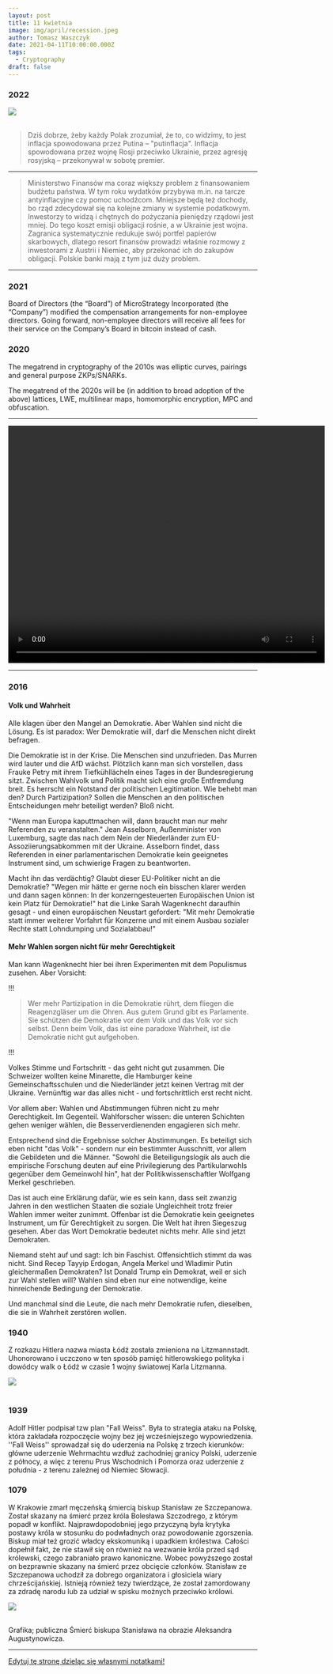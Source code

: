 ```yaml
---
layout: post
title: 11 kwietnia
image: img/april/recession.jpeg
author: Tomasz Waszczyk
date: 2021-04-11T10:00:00.000Z
tags:
  - Cryptography
draft: false
---
```


### 2022

<img src="./img/april/putinflacja.png"><br><br>

> Dziś dobrze, żeby każdy Polak zrozumiał, że to, co widzimy, to jest inflacja spowodowana przez Putina – "putinflacja". Inflacja spowodowana przez wojnę Rosji przeciwko Ukrainie, przez agresję rosyjską – przekonywał w sobotę premier.

---

> Ministerstwo Finansów ma coraz większy problem z finansowaniem budżetu państwa. W tym roku wydatków przybywa m.in. na tarcze antyinflacyjne czy pomoc uchodźcom. Mniejsze będą też dochody, bo rząd zdecydował się na kolejne zmiany w systemie podatkowym. Inwestorzy to widzą i chętnych do pożyczania pieniędzy rządowi jest mniej. Do tego koszt emisji obligacji rośnie, a w Ukrainie jest wojna. Zagranica systematycznie redukuje swój portfel papierów skarbowych, dlatego resort finansów prowadzi właśnie rozmowy z inwestorami z Austrii i Niemiec, aby przekonać ich do zakupów obligacji. Polskie banki mają z tym już duży problem.

---

### 2021

Board of Directors (the “Board”) of MicroStrategy Incorporated (the “Company”) modified the compensation arrangements for non-employee directors. Going forward, non-employee directors will receive all fees for their service on the Company’s Board in bitcoin instead of cash.

### 2020

The megatrend in cryptography of the 2010s was elliptic curves, pairings and general purpose ZKPs/SNARKs.

The megatrend of the 2020s will be (in addition to broad adoption of the above) lattices, LWE, multilinear maps, homomorphic encryption, MPC and obfuscation.

---

<video width="640" height="480" controls>
  <source src="./movies/april/yesminister.mp4" type="video/mp4">
Your browser does not support the video tag.
</video>

---

### 2016

#### Volk und Wahrheit

Alle klagen über den Mangel an Demokratie. Aber Wahlen sind nicht die Lösung. Es ist paradox: Wer Demokratie will, darf die Menschen nicht direkt befragen.

Die Demokratie ist in der Krise. Die Menschen sind unzufrieden. Das Murren wird lauter und die AfD wächst. Plötzlich kann man sich vorstellen, dass Frauke Petry mit ihrem Tiefkühllächeln eines Tages in der Bundesregierung sitzt. Zwischen Wahlvolk und Politik macht sich eine große Entfremdung breit. Es herrscht ein Notstand der politischen Legitimation. Wie behebt man den? Durch Partizipation? Sollen die Menschen an den politischen Entscheidungen mehr beteiligt werden? Bloß nicht.

"Wenn man Europa kaputtmachen will, dann braucht man nur mehr Referenden zu veranstalten." Jean Asselborn, Außenminister von Luxemburg, sagte das nach dem Nein der Niederländer zum EU-Assoziierungsabkommen mit der Ukraine. Asselborn findet, dass Referenden in einer parlamentarischen Demokratie kein geeignetes Instrument sind, um schwierige Fragen zu beantworten.

Macht ihn das verdächtig? Glaubt dieser EU-Politiker nicht an die Demokratie? "Wegen mir hätte er gerne noch ein bisschen klarer werden und dann sagen können: In der konzerngesteuerten Europäischen Union ist kein Platz für Demokratie!" hat die Linke Sarah Wagenknecht daraufhin gesagt - und einen europäischen Neustart gefordert: "Mit mehr Demokratie statt immer weiterer Vorfahrt für Konzerne und mit einem Ausbau sozialer Rechte statt Lohndumping und Sozialabbau!"

#### Mehr Wahlen sorgen nicht für mehr Gerechtigkeit

Man kann Wagenknecht hier bei ihren Experimenten mit dem Populismus zusehen. Aber Vorsicht:

!!!

> Wer mehr Partizipation in die Demokratie rührt, dem fliegen die Reagenzgläser um die Ohren. Aus gutem Grund gibt es Parlamente. Sie schützen die Demokratie vor dem Volk und das Volk vor sich selbst. Denn beim Volk, das ist eine paradoxe Wahrheit, ist die Demokratie nicht gut aufgehoben.

!!!

Volkes Stimme und Fortschritt - das geht nicht gut zusammen. Die Schweizer wollten keine Minarette, die Hamburger keine Gemeinschaftsschulen und die Niederländer jetzt keinen Vertrag mit der Ukraine. Vernünftig war das alles nicht - und fortschrittlich erst recht nicht.

Vor allem aber: Wahlen und Abstimmungen führen nicht zu mehr Gerechtigkeit. Im Gegenteil. Wahlforscher wissen: die unteren Schichten gehen weniger wählen, die Besserverdienenden engagieren sich mehr.

Entsprechend sind die Ergebnisse solcher Abstimmungen. Es beteiligt sich eben nicht "das Volk" - sondern nur ein bestimmter Ausschnitt, vor allem die Gebildeten und die Männer. "Sowohl die Beteiligungslogik als auch die empirische Forschung deuten auf eine Privilegierung des Partikularwohls gegenüber dem Gemeinwohl hin", hat der Politikwissenschaftler Wolfgang Merkel geschrieben.

Das ist auch eine Erklärung dafür, wie es sein kann, dass seit zwanzig Jahren in den westlichen Staaten die soziale Ungleichheit trotz freier Wahlen immer weiter zunimmt. Offenbar ist die Demokratie kein geeignetes Instrument, um für Gerechtigkeit zu sorgen. Die Welt hat ihren Siegeszug gesehen. Aber das Wort Demokratie bedeutet nichts mehr. Alle sind jetzt Demokraten.

Niemand steht auf und sagt: Ich bin Faschist. Offensichtlich stimmt da was nicht. Sind Recep Tayyip Erdogan, Angela Merkel und Wladimir Putin gleichermaßen Demokraten? Ist Donald Trump ein Demokrat, weil er sich zur Wahl stellen will? Wahlen sind eben nur eine notwendige, keine hinreichende Bedingung der Demokratie.

Und manchmal sind die Leute, die nach mehr Demokratie rufen, dieselben, die sie in Wahrheit zerstören wollen.

### 1940

Z rozkazu Hitlera nazwa miasta Łódź została zmieniona na Litzmannstadt. Uhonorowano i uczczono w ten sposób pamięć hitlerowskiego polityka i dowódcy walk o Łódź w czasie 1 wojny światowej Karla Litzmanna.

<img src="./img/april/litzmannstadt.jpg"/><br><br>

### 1939

Adolf Hitler podpisał tzw plan "Fall Weiss". Była to strategia ataku na Polskę, która zakładała rozpoczęcie wojny bez jej wcześniejszego wypowiedzenia. ''Fall Weiss'' sprowadzał się do uderzenia na Polskę z trzech kierunków: główne uderzenie Wehrmachtu wzdłuż zachodniej granicy Polski, uderzenie z północy, a więc z terenu Prus Wschodnich i Pomorza oraz uderzenie z południa - z terenu zależnej od Niemiec Słowacji.

### 1079

W Krakowie zmarł męczeńską śmiercią biskup Stanisław ze Szczepanowa. Został skazany na śmierć przez króla Bolesława Szczodrego,  z którym popadł w konflikt. Najprawdopodobniej jego przyczyną była krytyka postawy króla w stosunku do podwładnych oraz powodowanie zgorszenia. Biskup miał też grozić władcy ekskomuniką i upadkiem królestwa.  Całości dopełnił fakt, że nie stawił się on również na wezwanie króla przed sąd królewski, czego zabraniało prawo kanoniczne. Wobec powyższego został on bezprawnie skazany na śmierć przez obcięcie członków. 
Stanisław ze Szczepanowa uchodził za dobrego organizatora i głosiciela wiary chrześcijańskiej. Istnieją również tezy twierdzące, że został zamordowany za zdradę narodu lub za udział w spisku możnych przeciwko królowi.

<img src="./img/april/smiercbiskupa.jpg"><br><br>

Grafika; publiczna Śmierć biskupa Stanisława na obrazie Aleksandra Augustynowicza.

---

<a href="https://github.com/TomaszWaszczyk/historia.waszczyk.com/edit/master/src/content/april-11.md" target="_blank">Edytuj tę stronę dzieląc się własnymi notatkami!</a>
